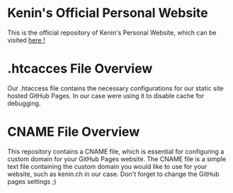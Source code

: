 # Kenin's Official Personal Website
This is the official repository of Kenin's Personal Website, which can be visited [here !](https://kenin.ch/)

# .htcacces File Overview
Our .htaccess file contains the necessary configurations for our static site hosted GitHub Pages. In our case were using it to disable cache for debugging.

# CNAME File Overview
This repository contains a CNAME file, which is essential for configuring a custom domain for your GitHub Pages website. The CNAME file is a simple text file containing the custom domain you would like to use for your website, such as kenin.ch in our case. Don't forget to change the GitHub pages settings ;)
